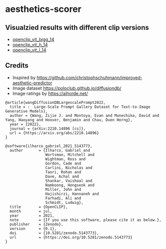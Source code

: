 # aesthetics-scorer

## Visualzied results with different clip versions
* [openclip_vit_bigg_14](https://htmlpreview.github.io/?https://github.com/kenjiqq/aesthetics-scorer/blob/main/visualize/visualize-aesthetics_scorer_openclip_vit_bigg_14.html)
* [openclip_vit_h_14](https://htmlpreview.github.io/?https://github.com/kenjiqq/aesthetics-scorer/blob/main/visualize/visualize-aesthetics_scorer_openclip_vit_h_14.html)
* [openclip_vit_l_14](https://htmlpreview.github.io/?https://github.com/kenjiqq/aesthetics-scorer/blob/main/visualize/visualize-aesthetics_scorer_openclip_vit_l_14.html)

## Credits
* Inspired by https://github.com/christophschuhmann/improved-aesthetic-predictor
* Image dataset https://poloclub.github.io/diffusiondb/
* Image ratings by https://aihorde.net/

```
@article{wangDiffusionDBLargescalePrompt2022,
  title = :  Large-Scale Prompt Gallery Dataset for Text-to-Image Generative Models},
  author = {Wang, Zijie J. and Montoya, Evan and Munechika, David and Yang, Haoyang and Hoover, Benjamin and Chau, Duen Horng},
  year = {2022},
  journal = {arXiv:2210.14896 [cs]},
  url = {https://arxiv.org/abs/2210.14896}
}
```
```
@software{ilharco_gabriel_2021_5143773,
  author       = {Ilharco, Gabriel and
                  Wortsman, Mitchell and
                  Wightman, Ross and
                  Gordon, Cade and
                  Carlini, Nicholas and
                  Taori, Rohan and
                  Dave, Achal and
                  Shankar, Vaishaal and
                  Namkoong, Hongseok and
                  Miller, John and
                  Hajishirzi, Hannaneh and
                  Farhadi, Ali and
                  Schmidt, Ludwig},
  title        = {OpenCLIP},
  month        = jul,
  year         = 2021,
  note         = {If you use this software, please cite it as below.},
  publisher    = {Zenodo},
  version      = {0.1},
  doi          = {10.5281/zenodo.5143773},
  url          = {https://doi.org/10.5281/zenodo.5143773}
}
```
